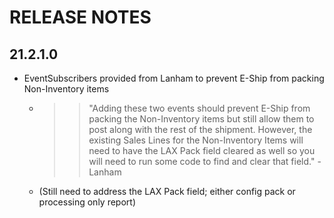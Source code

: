 # RELEASE NOTES

## 21.2.1.0

- EventSubscribers provided from Lanham to prevent E-Ship from packing Non-Inventory items
  - >> "Adding these two events should prevent E-Ship from packing the Non-Inventory items but still allow them to post along with the rest of the shipment. However, the existing Sales Lines for the Non-Inventory Items will need to have the LAX Pack field cleared as well so you will need to run some code to find and clear that field." - Lanham
  - (Still need to address the LAX Pack field; either config pack or processing only report)
